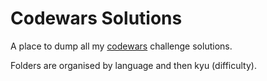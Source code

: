 # Codewars Solutions

A place to dump all my [codewars](https://www.codewars.com/users/z-for-zarrin) challenge solutions.

Folders are organised by language and then kyu (difficulty).

